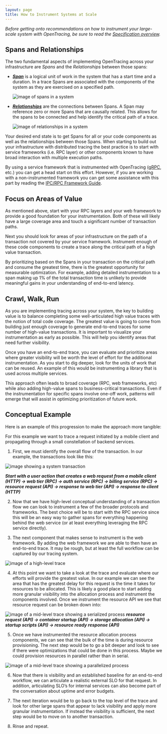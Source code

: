 ```yaml
---
layout: page
title: How to Instrument Systems at Scale
---
```

_Before getting onto recommendations on how to instrument your large-scale system with OpenTracing, be sure to read the [Specification overview](/spec)._

<div id="toc"></div>


## Spans and Relationships

The two fundamental aspects of implementing OpenTracing across your infrastructure are _Spans_ and the _Relationships_ between those spans:

* **_[Span](http://opentracing.io/spec/#spans)_** is a logical unit of work in the system that has a start time and a duration. In a trace Spans are associated with the components of the system as they are exercised on a specified path.

  ![image of spans in a system](/Images/OTHT_0.png)

* **_[Relationships](http://opentracing.io/spec/#causal-span-references)_** are the connections between Spans. A Span may reference zero or more Spans that are causally related. This allows for the spans to be connected and help identify the critical path of a trace.

  ![image of relationships in a system](/Images/OTHT_1.png)

Your desired end state is to get Spans for all or your code components as well as the relationships between those Spans. When starting to build out your infrastructure with distributed tracing the best practice is to start with service frameworks (i.e. RPC layer) or other components known to have broad interaction with multiple execution paths.

By using a service framework that is instrumented with OpenTracing ([gRPC](https://github.com/grpc/grpc-go), etc.) you can get a head start on this effort. However, if you are working with a non-instrumented framework you can get some assistance with this part by reading the [IPC/RPC Framework Guide](OT_Framework_Guide.md).

## Focus on Areas of Value

As mentioned above, start with your RPC layers and your web framework to provide a good foundation for your instrumentation. Both of these will likely have a large coverage area and touch a significant number of transaction paths.

Next you should look for areas of your infrastructure on the path of a transaction not covered by your service framework. Instrument enough of these code components to create a trace along the critical path of a high value transaction.

By prioritizing based on the Spans in your transaction on the critical path and consume the greatest time, there is the greatest opportunity for measurable optimization. For example, adding detailed instrumentation to a span making up 1% of the total transaction time is unlikely to provide meaningful gains in your understanding of end-to-end latency.

## Crawl, Walk, Run

As you are implementing tracing across your system, the key to building value is to balance completing some well-articulated high value traces with the notion of total code coverage. The greatest value is going to come from building just enough coverage to generate end-to-end traces for some number of high-value transactions. It is important to visualize your instrumentation as early as possible. This will help you identify areas that need further visibility.

Once you have an end-to-end trace, you can evaluate and prioritize areas where greater visibility will be worth the level of effort for the additional instrumentation. As you start to dig deeper, look for the units of work that can be reused. An example of this would be instrumenting a library that is used across multiple services.

This approach often leads to broad coverage (RPC, web frameworks, etc) while also adding high-value spans to business-critical transactions. Even if the instrumentation for specific spans involve one-off work, patterns will emerge that will assist in optimizing prioritization of future work.

## Conceptual Example

Here is an example of this progression to make the approach more tangible:

For this example we want to trace a request initiated by a mobile client and propagating through a small constellation of backend services.

1. First, we must identify the overall flow of the transaction. In our example, the transactions look like this:

  ![image showing a system transaction](/Images/OTHT_2.png)

  **_Start with a user action that creates a web request from a mobile client (HTTP) → web tier (RPC) → auth service (RPC) → billing service (RPC) → resource request (API) → response to web tier (API) → response to client (HTTP)_**

2. Now that we have high-level conceptual understanding of a transaction flow we can look to instrument a few of the broader protocols and frameworks. The best choice will be to start with the RPC service since this will be an easy way to gather  spans for everything happening behind the web service (or at least everything leveraging the RPC service directly).

3. The next component that makes sense to instrument is the web framework. By adding the web framework we are able to then have an end-to-end trace. It may be rough, but at least the full workflow can be captured by our tracing system.

  ![image of a high-level trace](/Images/OTHT_3.png)

4. At this point we want to take a look at the trace and evaluate where our efforts will provide the greatest value. In our example we can see the area that has the greatest delay for this request is the time it takes for resources to be allocated. This is likely a good place to start adding more granular visibility into the allocation process and instrument the components involved. Once we instrument the resource API we see that resource request can be broken down into:

  ![image of a mid-level trace showing a serialized process](/Images/OTHT_4.png)
  **_resource request (API) → container startup (API) → storage allocation (API) → startup scripts (API) → resource ready response (API)_**

5. Once we have instrumented the resource allocation process components, we can see that the bulk of the time is during resource provisioning. The next step would be to go a bit deeper and look to see if there were optimizations that could be done in this process. Maybe we could provision resources in parallel rather than in serial.

  ![image of a mid-level trace showing a parallelized process](/Images/OTHT_5.png)

6. Now that there is visibility and an established baseline for an end-to-end workflow, we can articulate a realistic external SLO for that request. In addition, articulating SLO’s for internal services can also become part of the conversation about uptime and error budgets.

7. The next iteration would be to go back to the top level of the trace and look for other large spans that appear to lack visibility and apply more granular instrumentation. If instead the visibility is sufficient, the next step would be to move on to another transaction.

8. Rinse and repeat.
